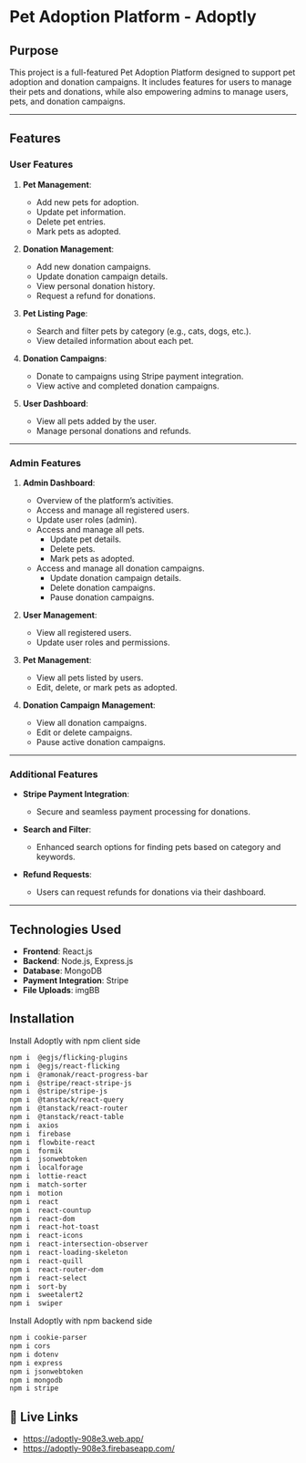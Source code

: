 # Pet Adoption Platform - Adoptly

## Purpose
This project is a full-featured Pet Adoption Platform designed to support pet adoption and donation campaigns. It includes features for users to manage their pets and donations, while also empowering admins to manage users, pets, and donation campaigns.

---

## Features

### User Features
1. **Pet Management**:
   - Add new pets for adoption.
   - Update pet information.
   - Delete pet entries.
   - Mark pets as adopted.

2. **Donation Management**:
   - Add new donation campaigns.
   - Update donation campaign details.
   - View personal donation history.
   - Request a refund for donations.

3. **Pet Listing Page**:
   - Search and filter pets by category (e.g., cats, dogs, etc.).
   - View detailed information about each pet.

4. **Donation Campaigns**:
   - Donate to campaigns using Stripe payment integration.
   - View active and completed donation campaigns.


5. **User Dashboard**:
   - View all pets added by the user.
   - Manage personal donations and refunds.

---

### Admin Features
1. **Admin Dashboard**:
   - Overview of the platform’s activities.
   - Access and manage all registered users.
   - Update user roles (admin).
   - Access and manage all pets.
     - Update pet details.
     - Delete pets.
     - Mark pets as adopted.
   - Access and manage all donation campaigns.
     - Update donation campaign details.
     - Delete donation campaigns.
     - Pause donation campaigns.

2. **User Management**:
   - View all registered users.
   - Update user roles and permissions.

3. **Pet Management**:
   - View all pets listed by users.
   - Edit, delete, or mark pets as adopted.

4. **Donation Campaign Management**:
   - View all donation campaigns.
   - Edit or delete campaigns.
   - Pause active donation campaigns.

---

### Additional Features
- **Stripe Payment Integration**:
  - Secure and seamless payment processing for donations.

- **Search and Filter**:
  - Enhanced search options for finding pets based on category and keywords.

- **Refund Requests**:
  - Users can request refunds for donations via their dashboard.


---



## Technologies Used
- **Frontend**: React.js
- **Backend**: Node.js, Express.js
- **Database**: MongoDB
- **Payment Integration**: Stripe
- **File Uploads**:  imgBB



## Installation

Install Adoptly with npm client side

```bash
npm i  @egjs/flicking-plugins
npm i  @egjs/react-flicking
npm i  @ramonak/react-progress-bar
npm i  @stripe/react-stripe-js
npm i  @stripe/stripe-js
npm i  @tanstack/react-query
npm i  @tanstack/react-router
npm i  @tanstack/react-table
npm i  axios
npm i  firebase
npm i  flowbite-react
npm i  formik
npm i  jsonwebtoken
npm i  localforage
npm i  lottie-react
npm i  match-sorter
npm i  motion
npm i  react
npm i  react-countup
npm i  react-dom
npm i  react-hot-toast
npm i  react-icons
npm i  react-intersection-observer
npm i  react-loading-skeleton
npm i  react-quill
npm i  react-router-dom
npm i  react-select
npm i  sort-by
npm i  sweetalert2
npm i  swiper
```
Install Adoptly with npm backend side

```bash
npm i cookie-parser
npm i cors
npm i dotenv
npm i express
npm i jsonwebtoken
npm i mongodb
npm i stripe
```

## 🔗 Live Links
- https://adoptly-908e3.web.app/
- https://adoptly-908e3.firebaseapp.com/